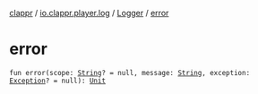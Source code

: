 [clappr](../../index.md) / [io.clappr.player.log](../index.md) / [Logger](index.md) / [error](./error.md)

# error

`fun error(scope: `[`String`](https://kotlinlang.org/api/latest/jvm/stdlib/kotlin/-string/index.html)`? = null, message: `[`String`](https://kotlinlang.org/api/latest/jvm/stdlib/kotlin/-string/index.html)`, exception: `[`Exception`](https://kotlinlang.org/api/latest/jvm/stdlib/kotlin/-exception/index.html)`? = null): `[`Unit`](https://kotlinlang.org/api/latest/jvm/stdlib/kotlin/-unit/index.html)